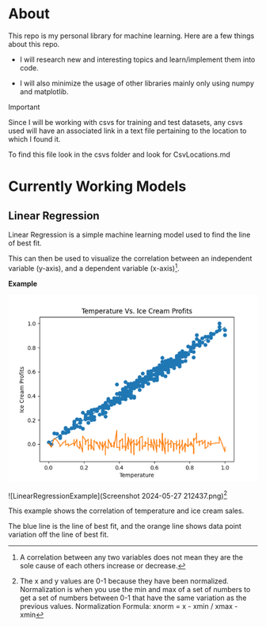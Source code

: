 # About
This repo is my personal library for machine learning.
Here are a few things about this repo.

- I will research new and interesting topics and learn/implement them into code.

- I will also minimize the usage of other libraries mainly only using numpy and matplotlib.

>[!IMPORTANT]
>Since I will be working with csvs for training and test datasets, any csvs used will
>have an associated link in a text file pertaining to the location to which I found it.
> 
>To find this file look in the csvs folder and look for CsvLocations.md

# Currently Working Models
## Linear Regression
Linear Regression is a simple machine learning model used to find the line of best fit.

This can then be used to visualize the correlation between an independent variable (y-axis), and a dependent variable (x-axis)[^1].
[^1]: A correlation between any two variables does not mean they are the sole cause of each others increase or decrease.

**Example**

![Example](<Screenshot 2024-05-27 212437.png>)

![LinearRegressionExample](Screenshot 2024-05-27 212437.png)[^2]
[^2]: The x and y values are 0-1 because they have been normalized. Normalization is when you use the min and max of a set of numbers to get
a set of numbers between 0-1 that have the same variation as the previous values. 
Normalization Formula: xnorm = x - xmin / xmax - xmin


This example shows the correlation of temperature and ice cream sales.

The blue line is the line of best fit, and the orange line shows data point variation off the line of best fit.
